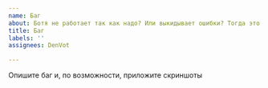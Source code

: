 ```yaml
---
name: Баг
about: Ботя не работает так как надо? Или выкидывает ошибки? Тогда это баг
title: Баг
labels: ''
assignees: DenVot

---
```


Опишите баг и, по возможности, приложите скриншоты
